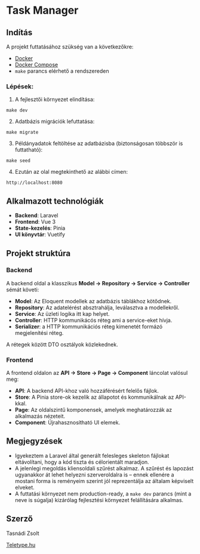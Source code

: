 # Task Manager

## Indítás

A projekt futtatásához szükség van a következőkre:

- [Docker](https://www.docker.com/)
- [Docker Compose](https://docs.docker.com/compose/)
- `make` parancs elérhető a rendszereden

### Lépések:

1. A fejlesztői környezet elindítása:

```
make dev
```

2. Adatbázis migrációk lefuttatása:

```
make migrate
```

3. Példányadatok feltöltése az adatbázisba (biztonságosan többször is futtatható):

```
make seed
```

4. Ezután az olal megtekinthető az alábbi címen:

```
http://localhost:8080
```

## Alkalmazott technológiák

- **Backend**: Laravel
- **Frontend**: Vue 3
- **State-kezelés**: Pinia
- **UI könyvtár**: Vuetify


## Projekt struktúra

### Backend

A backend oldal a klasszikus **Model → Repository → Service → Controller** sémát követi:

- **Model**: Az Eloquent modellek az adatbázis táblákhoz kötődnek.
- **Repository**: Az adatelérést absztrahálja, leválasztva a modellekről.
- **Service**: Az üzleti logika itt kap helyet.
- **Controller**: HTTP kommunikácós réteg ami a service-eket hívja.
- **Serializer**: a HTTP kommunikációs réteg kimenetét formázó megjelenítési réteg.

A rétegek között DTO osztályok közlekednek.

### Frontend

A frontend oldalon az **API → Store → Page → Component** láncolat valósul meg:

- **API**: A backend API-khoz való hozzáférésért felelős fájlok.
- **Store**: A Pinia store-ok kezelik az állapotot és kommunikálnak az API-kkal.
- **Page**: Az oldalszintű komponensek, amelyek meghatározzák az alkalmazás nézeteit.
- **Component**: Újrahasznosítható UI elemek.


## Megjegyzések

- Igyekeztem a Laravel által generált felesleges skeleton fájlokat eltávolítani, hogy a kód tiszta és célorientált maradjon.
- A jelenlegi megoldás kliensoldali szűrést alkalmaz. A szűrést és lapozást ugyanakkor át lehet helyezni szerveroldalra is – ennek ellenére a mostani forma is reményeim szerint jól reprezentálja az általam képviselt elveket.
- A futtatási környezet nem production-ready, a `make dev` parancs (mint a neve is súgalja) kizárólag fejlesztési környezet felállítására alkalmas.

## Szerző

Tasnádi Zsolt

[Teletype.hu](http://teletype.hu)